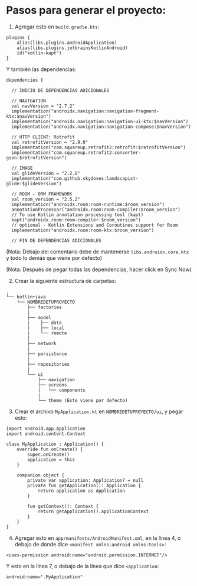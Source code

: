 # Pasos para generar el proyecto:

1. Agregar esto en `build.gradle.kts`:

```
plugins {
    alias(libs.plugins.androidApplication)
    alias(libs.plugins.jetbrainsKotlinAndroid)
    id("kotlin-kapt")
}
```

Y también las dependencias:

```
dependencies {

  // INICIO DE DEPENDENCIAS ADICIONALES

  // NAVIGATION
  val navVersion = "2.7.2"
  implementation("androidx.navigation:navigation-fragment-ktx:$navVersion")
  implementation("androidx.navigation:navigation-ui-ktx:$navVersion")
  implementation("androidx.navigation:navigation-compose:$navVersion")

  // HTTP CLIENT: Retrofit
  val retrofitVersion = "2.9.0"
  implementation("com.squareup.retrofit2:retrofit:$retrofitVersion")
  implementation("com.squareup.retrofit2:converter-gson:$retrofitVersion")

  // IMAGE
  val glideVersion = "2.2.8"
  implementation("com.github.skydoves:landscapist-glide:$glideVersion")

  // ROOM - ORM FRAMEWORK
  val room_version = "2.5.2"
  implementation("androidx.room:room-runtime:$room_version")
  annotationProcessor("androidx.room:room-compiler:$room_version")
  // To use Kotlin annotation processing tool (kapt)
  kapt("androidx.room:room-compiler:$room_version")
  // optional - Kotlin Extensions and Coroutines support for Room
  implementation("androidx.room:room-ktx:$room_version")

  // FIN DE DEPENDENCIAS ADICIONALES
```
(Nota: Debajo del comentario debe de mantenerse `libs.androidx.core.ktx` y todo lo demás que viene por defecto)

(Nota: Después de pegar todas las dependencias, hacer click en Sync Now)

2. Crear la siguiente estructura de carpetas:
```
.
└── kotlin+java
    └── NOMBREDETUPROYECTO
        ├── factories
        |
        ├── model
        |    ├── data
        |    ├── local
        |    └── remote
        |
        ├── network
        |
        ├── persistence
        |
        ├── repositories
        |
        └── ui
            ├── navigation
            ├── screens
            |   └── components
            |
            └── theme (Este viene por defecto)

```

3. Crear el archivo `MyApplication.kt` en `NOMBREDETUPROYECTO/ui`, y pegar esto:

```
import android.app.Application
import android.content.Context

class MyApplication : Application() {
    override fun onCreate() {
        super.onCreate()
        application = this
    }

    companion object {
        private var application: Application? = null
        private fun getApplication(): Application {
            return application as Application
        }

        fun getContext(): Context {
            return getApplication().applicationContext
        }
    }
}
```

4. Agregar esto en `app/manifests/AndroidManifest.xml`, en la línea 4, o debajo de donde dice `<manifest xmlns:android xmlns:tools>`:

```
<uses-permission android:name="android.permission.INTERNET"/>
```

Y esto en la línea 7, o debajo de la línea que dice `<application`:

```
android:name=".MyApplication"
```
